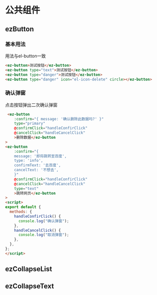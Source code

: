 # 公共组件

## ezButton
### 基本用法
用法与el-button一致
<ezButtonExample1/>

```html
<ez-button>测试按钮</ez-button>
<ez-button type="text">测试按钮</ez-button>
<ez-button type="danger">测试按钮</ez-button>
<ez-button type="danger" icon="el-icon-delete" circle></ez-button>
```

### 确认弹窗
点击按钮弹出二次确认弹窗
<ezButtonExample2/>

```html
 <ez-button
    :confirm="{ message: '确认删除此数据吗?' }"
    type="primary"
    @confirmClick="handleConfirClick"
    @cancelClick="handleCancelClick"
    >删除数据</ez-button
>
<ez-button
    :confirm="{
    message: '即将跳转至百度',
    type: 'info',
    confirmText: '去百度',
    cancelText: '不想去',
    }"
    @confirmClick="handleConfirClick"
    @cancelClick="handleCancelClick"
    type="text"
    >跳转网页</ez-button
>
<script>
export default {
  methods: {
    handleConfirClick() {
      console.log("确认弹窗");
    },
    handleCancelClick() {
      console.log("取消弹窗");
    },
  },
};
</script>
```






## ezCollapseList

## ezCollapseText



